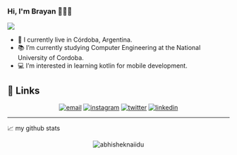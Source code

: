 ### Hi, I'm Brayan 👋👨‍💻

<!--
**brian1062/brian1062** is a ✨ _special_ ✨ repository because its `README.md` (this file) appears on your GitHub profile.

Here are some ideas to get you started:
-->
  ![](https://komarev.com/ghpvc/?username=brian1062&color=orange&style=plastic)
- 🌱 I currently live in Córdoba, Argentina.
- 📚 I’m currently studying Computer Engineering at the National University of Cordoba.
- 💻 I’m interested in learning kotlin for mobile development.
## :link: Links
<p align="center">
   <a href="mailto:bgerard1062@gmail.com"><img src="https://img.icons8.com/color/96/000000/gmail.png" alt="email"/></a>
   <a href="https://www.instagram.com/brian.gerard"><img src="https://img.icons8.com/color/96/000000/instagram-new.png" alt="instagram"/></a>
   <a href="https://twitter.com/brian_gerard"><img src="https://img.icons8.com/color/96/000000/twitter-squared.png" alt="twitter"/></a>
   <a href="https://www.linkedin.com/in/brian-gerard-143803261/"><img src="https://img.icons8.com/color/96/000000/linkedin.png" alt="linkedin"/></a>
</p>

------------
📈 my github stats
<p align="center"> <img src="https://github-readme-stats.vercel.app/api?username=brian1062&show_icons=true&theme=gotham" alt="abhisheknaiidu" />
